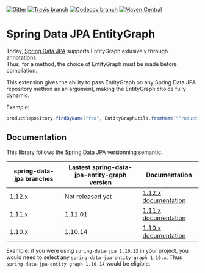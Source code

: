 [![Gitter](https://badges.gitter.im/Cosium/spring-data-jpa-entity-graph.svg)](https://gitter.im/Cosium/spring-data-jpa-entity-graph?utm_source=badge&utm_medium=badge&utm_campaign=pr-badge)
[![Travis branch](https://img.shields.io/travis/Cosium/spring-data-jpa-entity-graph/master.svg)](https://travis-ci.org/Cosium/spring-data-jpa-entity-graph)
[![Codecov branch](https://img.shields.io/codecov/c/github/Cosium/spring-data-jpa-entity-graph/master.svg)](https://codecov.io/gh/Cosium/spring-data-jpa-entity-graph)
[![Maven Central](https://img.shields.io/maven-central/v/com.cosium.spring.data/spring-data-jpa-entity-graph.svg)](http://search.maven.org/#search%7Cgav%7C1%7Cg%3A%22com.cosium.spring.data%22%20AND%20a%3A%22spring-data-jpa-entity-graph%22)

# Spring Data JPA EntityGraph

Today, [Spring Data JPA](https://github.com/spring-projects/spring-data-jpa) supports EntityGraph exlusively through annotations.  
Thus, for a method, the choice of EntityGraph must be made before compilation.  

This extension gives the ability to pass EntityGraph on any Spring Data JPA repository method as an argument, making the EntityGraph choice fully dynamic.

Example:
```java
productRepository.findByName("foo", EntityGraphUtils.fromName("Product.brand"));
```

## Documentation

This library follows the Spring Data JPA versionning semantic.

spring-data-jpa branches | Lastest spring-data-jpa-entity-graph version | Documentation
---------------------------- | --------------- | -----------------
1.12.x | Not released yet | [1.12.x documentation](doc/MAIN.md)
1.11.x | 1.11.01 | [1.11.x documentation](https://github.com/Cosium/spring-data-jpa-entity-graph/blob/1.11.x/doc/MAIN.md)
1.10.x | 1.10.14 | [1.10.x documentation](https://github.com/Cosium/spring-data-jpa-entity-graph/blob/1.10.x/doc/MAIN.md)

Example: if you were using `spring-data-jpa 1.10.13` in your project, you would need to select any `spring-data-jpa-entity-graph 1.10.x`. Thus `spring-data-jpa-entity-graph 1.10.14` would be eligible.